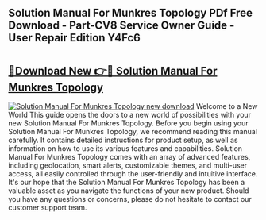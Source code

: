 ## Solution Manual For Munkres Topology PDf Free Download - Part-CV8 Service Owner Guide - User Repair Edition Y4Fc6

# <h2><a href="http://bc92526.oget.top/?id=Solution+Manual+For+Munkres+Topology">🔗Download New 👉🔴 Solution Manual For Munkres Topology</a></h2>

[![Solution Manual For Munkres Topology new download](https://i.imgur.com/5g1atiW.png)](http://bc92526.oget.top/?id=Solution+Manual+For+Munkres+Topology)
Welcome to a New World This guide opens the doors to a new world of possibilities with your new Solution Manual For Munkres Topology. Before you begin using your Solution Manual For Munkres Topology, we recommend reading this manual carefully. It contains detailed instructions for product setup, as well as information on how to use its various features and capabilities. Solution Manual For Munkres Topology comes with an array of advanced features, including geolocation, smart alerts, customizable themes, and multi-user access, all easily controlled through the user-friendly and intuitive interface. It's our hope that the Solution Manual For Munkres Topology has been a valuable asset as you navigate the functions of your new product. Should you have any questions or concerns, please do not hesitate to contact our customer support team.
